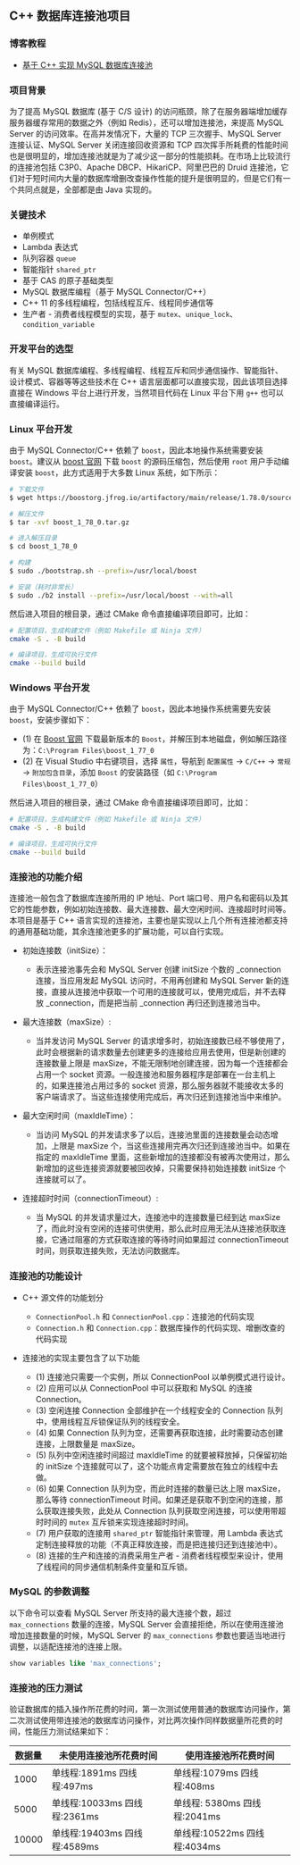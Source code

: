 ## C++ 数据库连接池项目

### 博客教程

- [基于 C++ 实现 MySQL 数据库连接池](https://www.techgrow.cn/posts/993ae2e0.html)

### 项目背景

为了提高 MySQL 数据库 (基于 C/S 设计) 的访问瓶颈，除了在服务器端增加缓存服务器缓存常用的数据之外（例如 Redis），还可以增加连接池，来提高 MySQL Server 的访问效率。在高并发情况下，大量的 TCP 三次握手、MySQL Server 连接认证、MySQL Server 关闭连接回收资源和 TCP 四次挥手所耗费的性能时间也是很明显的，增加连接池就是为了减少这一部分的性能损耗。在市场上比较流行的连接池包括 C3P0、Apache DBCP、HikariCP、阿里巴巴的 Druid 连接池，它们对于短时间内大量的数据库增删改查操作性能的提升是很明显的，但是它们有一个共同点就是，全部都是由 Java 实现的。

### 关键技术

- 单例模式
- Lambda 表达式
- 队列容器 `queue`
- 智能指针 `shared_ptr`
- 基于 CAS 的原子基础类型
- MySQL 数据库编程（基于 MySQL Connector/C++）
- C++ 11 的多线程编程，包括线程互斥、线程同步通信等
- 生产者 - 消费者线程模型的实现，基于 `mutex`、`unique_lock`、`condition_variable`

### 开发平台的选型

有关 MySQL 数据库编程、多线程编程、线程互斥和同步通信操作、智能指针、设计模式、容器等等这些技术在 C++ 语言层面都可以直接实现，因此该项目选择直接在 Windows 平台上进行开发，当然项目代码在 Linux 平台下用 `g++` 也可以直接编译运行。

### Linux 平台开发

由于 MySQL Connector/C++ 依赖了 `boost`，因此本地操作系统需要安装 `boost`。建议从 [boost 官网](https://www.boost.org/users/download/) 下载 `boost` 的源码压缩包，然后使用 `root` 用户手动编译安装 `boost`，此方式适用于大多数 Linux 系统，如下所示：

``` sh
# 下载文件
$ wget https://boostorg.jfrog.io/artifactory/main/release/1.78.0/source/boost_1_78_0.tar.gz

# 解压文件
$ tar -xvf boost_1_78_0.tar.gz

# 进入解压目录
$ cd boost_1_78_0

# 构建
$ sudo ./bootstrap.sh --prefix=/usr/local/boost

# 安装（耗时非常长）
$ sudo ./b2 install --prefix=/usr/local/boost --with=all
```

然后进入项目的根目录，通过 CMake 命令直接编译项目即可，比如：

``` sh
# 配置项目，生成构建文件（例如 Makefile 或 Ninja 文件）
cmake -S . -B build

# 编译项目，生成可执行文件
cmake --build build
```

### Windows 平台开发

由于 MySQL Connector/C++ 依赖了 `boost`，因此本地操作系统需要先安装 `boost`，安装步骤如下：

- (1) 在 [Boost 官网](https://www.boost.org/users/download/) 下载最新版本的 `Boost`，并解压到本地磁盘，例如解压路径为：`C:\Program Files\boost_1_77_0`
- (2) 在 Visual Studio 中右键项目，选择 `属性`，导航到 `配置属性` -> `C/C++` -> `常规` -> `附加包含目录`，添加 `Boost` 的安装路径（如 `C:\Program Files\boost_1_77_0`）

然后进入项目的根目录，通过 CMake 命令直接编译项目即可，比如：

``` sh
# 配置项目，生成构建文件（例如 Makefile 或 Ninja 文件）
cmake -S . -B build

# 编译项目，生成可执行文件
cmake --build build
```

### 连接池的功能介绍

连接池一般包含了数据库连接所用的 IP 地址、Port 端口号、用户名和密码以及其它的性能参数，例如初始连接数、最大连接数、最大空闲时间、连接超时时间等。本项目是基于 C++ 语言实现的连接池，主要也是实现以上几个所有连接池都支持的通用基础功能，其余连接池更多的扩展功能，可以自行实现。

- 初始连接数（initSize）：
    - 表示连接池事先会和 MySQL Server 创建 initSize 个数的 _connection 连接，当应用发起 MySQL 访问时，不用再创建和 MySQL Server 新的连接，直接从连接池中获取一个可用的连接就可以，使用完成后，并不去释放 _connection，而是把当前 _connection 再归还到连接池当中。

- 最大连接数（maxSize）:
    - 当并发访问 MySQL Server 的请求增多时，初始连接数已经不够使用了，此时会根据新的请求数量去创建更多的连接给应用去使用，但是新创建的连接数量上限是 maxSize，不能无限制地创建连接，因为每一个连接都会占用一个 socket 资源。一般连接池和服务器程序是部署在一台主机上的，如果连接池占用过多的 socket 资源，那么服务器就不能接收太多的客户端请求了。当这些连接使用完成后，再次归还到连接池当中来维护。

- 最大空闲时间（maxIdleTime）：
    - 当访问 MySQL 的并发请求多了以后，连接池里面的连接数量会动态增加，上限是 maxSize 个，当这些连接用完再次归还到连接池当中。如果在指定的 maxIdleTime 里面，这些新增加的连接都没有被再次使用过，那么新增加的这些连接资源就要被回收掉，只需要保持初始连接数 initSize 个连接就可以了。

- 连接超时时间（connectionTimeout）:
    - 当 MySQL 的并发请求量过大，连接池中的连接数量已经到达 maxSize 了，而此时没有空闲的连接可供使用，那么此时应用无法从连接池获取连接，它通过阻塞的方式获取连接的等待时间如果超过 connectionTimeout 时间，则获取连接失败，无法访问数据库。

### 连接池的功能设计

- C++ 源文件的功能划分
    - `ConnectionPool.h` 和 `ConnectionPool.cpp`：连接池的代码实现
    - `Connection.h` 和 `Connection.cpp`：数据库操作的代码实现、增删改查的代码实现

- 连接池的实现主要包含了以下功能
    - (1) 连接池只需要一个实例，所以 ConnectionPool 以单例模式进行设计。
    - (2) 应用可以从 ConnectionPool 中可以获取和 MySQL 的连接 Connection。
    - (3) 空闲连接 Connection 全部维护在一个线程安全的 Connection 队列中，使用线程互斥锁保证队列的线程安全。
    - (4) 如果 Connection 队列为空，还需要再获取连接，此时需要动态创建连接，上限数量是 maxSize。
    - (5) 队列中空闲连接时间超过 maxIdleTime 的就要被释放掉，只保留初始的 initSize 个连接就可以了，这个功能点肯定需要放在独立的线程中去做。
    - (6) 如果 Connection 队列为空，而此时连接的数量已达上限 maxSize，那么等待 connectionTimeout 时间。如果还是获取不到空闲的连接，那么获取连接失败，此处从 Connection 队列获取空闲连接，可以使用带超时时间的 `mutex` 互斥锁来实现连接超时时间。
    - (7) 用户获取的连接用 `shared_ptr` 智能指针来管理，用 Lambda 表达式定制连接释放的功能（不真正释放连接，而是把连接归还到连接池中）。
    - (8) 连接的生产和连接的消费采用生产者 - 消费者线程模型来设计，使用了线程间的同步通信机制条件变量和互斥锁。

### MySQL 的参数调整

以下命令可以查看 MySQL Server 所支持的最大连接个数，超过 `max_connections` 数量的连接，MySQL Server 会直接拒绝，所以在使用连接池增加连接数量的时候，MySQL Server 的 `max_connections` 参数也要适当地进行调整，以适配连接池的连接上限。

``` sql
show variables like 'max_connections';
```

### 连接池的压力测试

验证数据库的插入操作所花费的时间，第一次测试使用普通的数据库访问操作，第二次测试使用带连接池的数据库访问操作，对比两次操作同样数据量所花费的时间，性能压力测试结果如下：

| 数据量 | 未使用连接池所花费时间       | 使用连接池所花费时间         |
| ------ | ---------------------------- | ---------------------------- |
| 1000   | 单线程:1891ms 四线程:497ms   | 单线程:1079ms 四线程:408ms   |
| 5000   | 单线程:10033ms 四线程:2361ms | 单线程: 5380ms 四线程:2041ms |
| 10000  | 单线程:19403ms 四线程:4589ms | 单线程:10522ms 四线程:4034ms |
